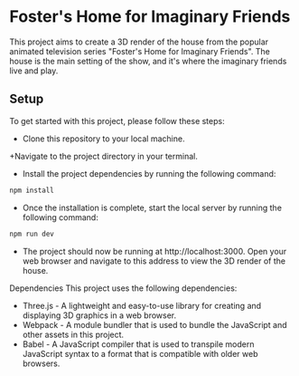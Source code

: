 # Foster's Home for Imaginary Friends 

This project aims to create a 3D render of the house from the popular animated television series "Foster's Home for Imaginary Friends". The house is the main setting of the show, and it's where the imaginary friends live and play.

## Setup
To get started with this project, please follow these steps:

+ Clone this repository to your local machine.

+Navigate to the project directory in your terminal.

+ Install the project dependencies by running the following command:
``` bash
npm install
```
+ Once the installation is complete, start the local server by running the following command:
```bash
npm run dev
```
+ The project should now be running at http://localhost:3000. Open your web browser and navigate to this address to view the 3D render of the house.

Dependencies
This project uses the following dependencies:

+ Three.js - A lightweight and easy-to-use library for creating and displaying 3D graphics in a web browser.
+ Webpack - A module bundler that is used to bundle the JavaScript and other assets in this project.
+ Babel - A JavaScript compiler that is used to transpile modern JavaScript syntax to a format that is compatible with older web browsers.


